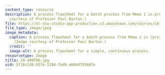 ```yaml
---
content_type: resource
description: A process flowsheet for a batch process from Memo 1 in projects. (Image
  courtesy of Professor Paul Barton.)
file: https://ol-ocw-studio-app-production.s3.amazonaws.com/courses/10-490-integrated-chemical-engineering-i-fall-2006/5f16c1d6b57e11947ed9a604479568fe_10-490f06.jpg
file_type: image/jpeg
image_metadata:
  caption: A process flowsheet for a batch process from Memo 1 in [projects](pages/projects).
    (Image courtesy of Professor Paul Barton.)
  credit: ''
  image-alt: A process flowsheet for a simple, continuous process.
resourcetype: Image
title: 10-490f06.jpg
uid: 5f16c1d6-b57e-1194-7ed9-a604479568fe
---
```

